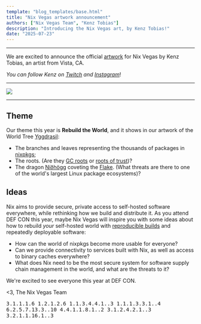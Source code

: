 ```yaml
---
template: "blog_templates/base.html"
title: "Nix Vegas artwork announcement"
authors: ["Nix Vegas Team", "Kenz Tobias"]
description: "Introducing the Nix Vegas art, by Kenz Tobias!"
date: "2025-07-23"
---
```


----

We are excited to announce the official [artwork](/img/nix-vegas.png) for Nix Vegas by Kenz Tobias,
an artist from Vista, CA.

_You can follow Kenz on [Twitch](https://www.twitch.tv/kenz_tobias_art) and [Instagram](https://www.instagram.com/kenz_tobias_art/)_!

----

![](/img/nix-vegas-vertical.png)

----

## Theme

Our theme this year is **Rebuild the World**, and it shows in our artwork
of the World Tree [Yggdrasil](https://www.britannica.com/topic/Yggdrasill):

- The branches and leaves representing the thousands of packages in
  [nixpkgs](https://github.com/NixOS/nixpkgs);
- The roots. (Are they [GC
  roots](https://nix.dev/manual/nix/2.18/package-management/garbage-collector-roots)
  or [roots of
  trust](https://github.com/NixOS/nixpkgs/blob/nixos-25.05/nixos/modules/config/nix.nix#L449))?
- The dragon
  [Níðhögg](https://norse-mythology.org/gods-and-creatures/giants/nidhogg/)
  coveting the [Flake](https://github.com/NixOS/branding/releases/tag/nixos-branding-guide-v0.1.0/).
  (What threats are there to one of the world's largest Linux package ecosystems)?

## Ideas

Nix aims to provide secure, private access to self-hosted software everywhere,
while rethinking how we build and distribute it. As you attend DEF CON this
year, maybe Nix Vegas will inspire you with some ideas about how to rebuild _your_ self-hosted world
with [reproducible builds](https://reproducible.nixos.org/) and repeatedly deployable software:

- How can the world of nixpkgs become more usable for everyone?
- Can we provide connectivity to services built with Nix, as well as access to
  binary caches everywhere?
- What does Nix need to be the most secure system for software supply chain
  management in the world, and what are the threats to it?

We're excited to see everyone this year at DEF CON.

<3,
The Nix Vegas Team

<sub><pre>3.1.1.1.6 1.2.1.2.6 1.1.3.4.4.1..3 1.1.1.3.3.1..4 6.2.5.7.13.3..10 4.4.1.1.8.1..2 3.1.2.4.2.1..3 3.2.1.1.16.1..3</pre></sub>
